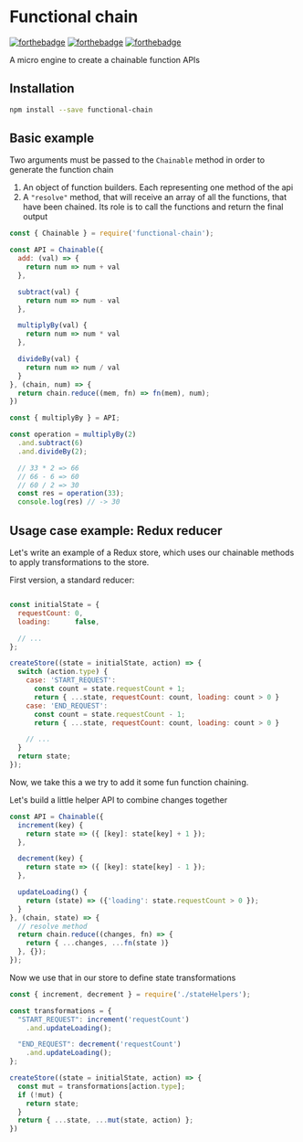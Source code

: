 # Functional chain

[![forthebadge](https://forthebadge.com/images/badges/you-didnt-ask-for-this.svg)](https://forthebadge.com)
[![forthebadge](https://forthebadge.com/images/badges/built-with-swag.svg)](https://forthebadge.com)
[![forthebadge](https://forthebadge.com/images/badges/no-ragrets.svg)](https://forthebadge.com)

A micro engine to create a chainable function APIs

## Installation

```bash
npm install --save functional-chain
```

## Basic example

Two arguments must be passed to the `Chainable` method in order to generate the function chain

1. An object of function builders. Each representing one method of the api
2. A `"resolve"` method, that will receive an array of all the functions, that have been chained. Its role is to call the functions and return the final output

```javascript
const { Chainable } = require('functional-chain');

const API = Chainable({
  add: (val) => {
    return num => num + val
  },

  subtract(val) {
    return num => num - val
  },

  multiplyBy(val) {
    return num => num * val
  },

  divideBy(val) {
    return num => num / val
  }
}, (chain, num) => {
  return chain.reduce((mem, fn) => fn(mem), num);
})

const { multiplyBy } = API;

const operation = multiplyBy(2)
  .and.subtract(6)
  .and.divideBy(2);

  // 33 * 2 => 66
  // 66 - 6 => 60
  // 60 / 2 => 30
  const res = operation(33);
  console.log(res) // -> 30
```

## Usage case example: Redux reducer

Let's write an example of a Redux store, which uses our chainable methods to apply transformations to the store.

First version, a standard reducer:

```javascript

const initialState = {
  requestCount: 0,
  loading:      false,

  // ...
};

createStore((state = initialState, action) => {
  switch (action.type) {
    case: 'START_REQUEST':
      const count = state.requestCount + 1;
      return { ...state, requestCount: count, loading: count > 0 }
    case: 'END_REQUEST':
      const count = state.requestCount - 1;
      return { ...state, requestCount: count, loading: count > 0 }

    // ...
  }
  return state;
});
```

Now, we take this a we try to add it some fun function chaining.

Let's build a little helper API to combine changes together

```javascript
const API = Chainable({
  increment(key) {
    return state => ({ [key]: state[key] + 1 });
  },

  decrement(key) {
    return state => ({ [key]: state[key] - 1 });
  },

  updateLoading() {
    return (state) => ({'loading': state.requestCount > 0 });
  }
}, (chain, state) => {
  // resolve method
  return chain.reduce((changes, fn) => {
    return { ...changes, ...fn(state )}
  }, {});
});
```

Now we use that in our store to define state transformations

```javascript
const { increment, decrement } = require('./stateHelpers');

const transformations = {
  "START_REQUEST": increment('requestCount')
    .and.updateLoading();

  "END_REQUEST": decrement('requestCount')
    .and.updateLoading();
};

createStore((state = initialState, action) => {
  const mut = transformations[action.type];
  if (!mut) {
    return state;
  }
  return { ...state, ...mut(state, action) };
})

```




